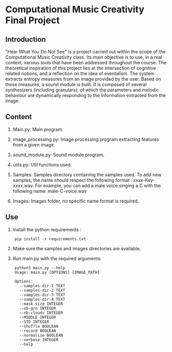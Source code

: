 # Computational Music Creativity Final Project 

## Introduction
"Hear What You Do Not See" is a project carried out within the scope of the Computational Music Creativity class. Its main objective is to use, in a real context, various tools that have been addressed throughout the course. The theoretical inspiration of this project lies at the intersection of cognitive related notions, and a reflection on the idea of eventalism. The system extracts entropy measures from an image provided by the user. Based on these measures, a sound module is built. It is composed of several synthesizers (including granulars), of which the parameters and melodic behaviour are dynamically responding to the information extracted from the image.


## Content

1. Main.py: Main program. 

2. image_processing.py: Image processing program extracting features from a given image. 

3. sound_module.py: Sound module program. 

4. utils.py: Util functions used. 

5. Samples: Samples directory containing the samples used. To add new samples, the name should respect the following format : xxxx-Key-xxxx.wav. For example, you can add a male voice singing a C with the following name: male-C-voice.wav

6. Images: Images folder, no specific name format is required. 


## Use

1. Install the python requirements : 
```ShellSesion
    pip install -r requirements.txt
```

2. Make sure the samples and images directories are available.

3. Run main.py with the required arguments:
```ShellSesion
    python3 main.py --help
    Usage: main.py [OPTIONS] [IMAGE_PATH]

    Options:
      --samples-dir-1 TEXT
      --samples-dir-2 TEXT
      --samples-dir-3 TEXT
      --samples-dir-4 TEXT
      --mask-size INTEGER
      --nb-grn INTEGER
      --nb-clouds INTEGER
      --MIDDLE INTEGER
      --STD INTEGER
      --shuffle BOOLEAN
      --record BOOLEAN
      --normalize BOOLEAN
      --verbose INTEGER
      --help
```
